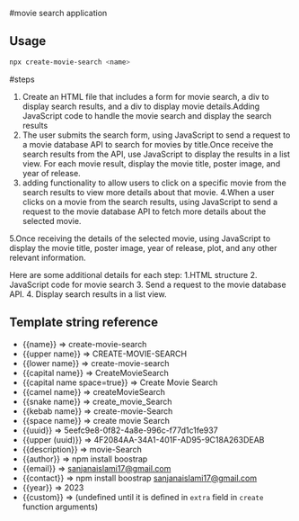 #movie search application

## Usage

```bash
npx create-movie-search <name>
```
#steps

1. Create an HTML file that includes a form for movie search, a div to display search results, and a div to display movie details.Adding JavaScript code to handle the movie search and display the search results
2. The user submits the search form, using JavaScript to send a request to a movie database API to search for movies by title.Once receive the search results from the API, use JavaScript to display the results in a list view. For each movie result, display the movie title, poster image, and year of release.
3. adding functionality to allow users to click on a specific movie from the search results to view more details about that movie.
4.When a user clicks on a movie from the search results, using JavaScript to send a request to the movie database API to fetch more details about the selected movie.

5.Once receiving the details of the selected movie, using JavaScript to display the movie title, poster image, year of release, plot, and any other relevant information.

Here are some additional details for each step:
1.HTML structure
2. JavaScript code for movie search
3. Send a request to the movie database API.
4. Display search results in a list view.



## Template string reference

- {{name}} => create-movie-search
- {{upper name}} => CREATE-MOVIE-SEARCH
- {{lower name}} => create-movie-search
- {{capital name}} => CreateMovieSearch
- {{capital name space=true}} => Create Movie Search
- {{camel name}} => createMovieSearch
- {{snake name}} => create_movie_Search
- {{kebab name}} => create-movie-Search
- {{space name}} => create movie Search
- {{uuid}} => 5eefc9e8-0f82-4a8e-996c-f77d1c1fe937
- {{upper (uuid)}} => 4F2084AA-34A1-401F-AD95-9C18A263DEAB
- {{description}} =>  movie-Search
- {{author}} => npm install boostrap
- {{email}} => sanjanaislami17@gmail.com
- {{contact}} => npm install boostrap <sanjanaislami17@gmail.com>
- {{year}} => 2023
- {{custom}} =>  (undefined until it is defined in `extra` field in `create` function arguments)


